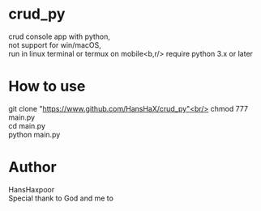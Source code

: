 # crud_py
crud console app with python,<br/>
not support for win/macOS,<br/>
run in linux terminal or termux on mobile<b,r/>
require python 3.x or later<br/>

# How to use
git clone "https://www.github.com/HansHaX/crud_py"<br/>
chmod 777 main.py<br/>
cd main.py<br/>
python main.py

# Author
HansHaxpoor<br/>
Special thank to God and me to 
